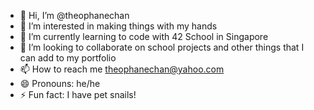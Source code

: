 - 👋 Hi, I’m @theophanechan
- 👀 I’m interested in making things with my hands
- 🌱 I’m currently learning to code with 42 School in Singapore
- 💞️ I’m looking to collaborate on school projects and other things that I can add to my portfolio
- 📫 How to reach me theophanechan@yahoo.com
- 😄 Pronouns: he/he
- ⚡ Fun fact: I have pet snails!

<!---
theophanechan/theophanechan is a ✨ special ✨ repository because its `README.md` (this file) appears on your GitHub profile.
You can click the Preview link to take a look at your changes.
--->
